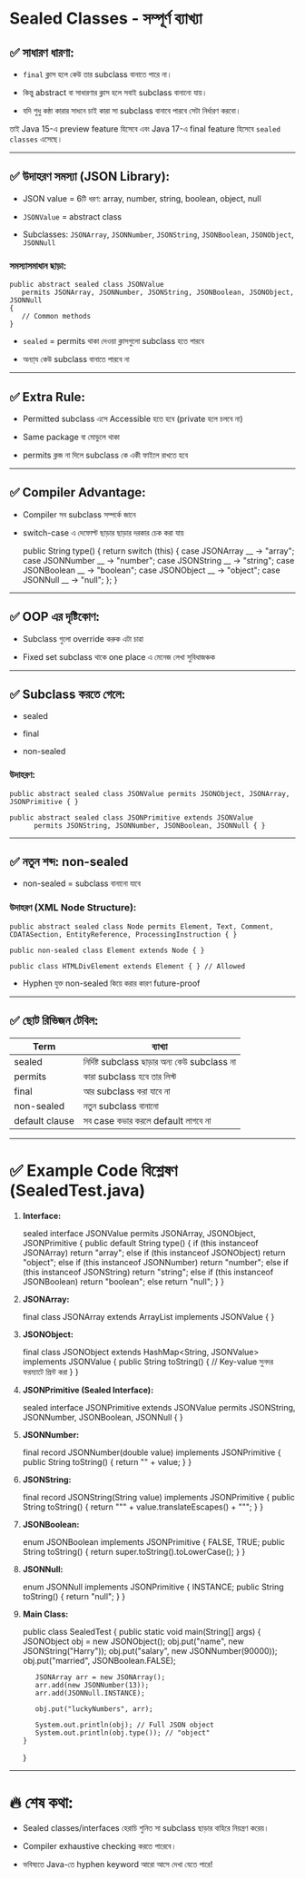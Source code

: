 Sealed Classes - সম্পূর্ণ ব্যাখ্যা
==================================

✅ সাধারণ ধারণা:
---------------

* `final` ক্লাস হলে কেউ তার subclass বানাতে পারে না।

* কিন্তু abstract বা সাধারণার ক্লাস হলে সবাই subclass বানানো যায়।

* যদি শুধু কন্ঠা কারার সাধনে চাই কারা সা subclass বানাবে পারবে সেটা নির্ধারণ করবো।

তাই Java 15-এ preview feature হিসেবে এবং Java 17-এ final feature হিসেবে `sealed classes` এসেছে।

* * *

✅ উদাহরণ সমস্যা (JSON Library):
-------------------------------

* JSON value = 6টি ধরণ: array, number, string, boolean, object, null

* `JSONValue` = abstract class

* Subclasses: `JSONArray`, `JSONNumber`, `JSONString`, `JSONBoolean`, `JSONObject`, `JSONNull`

### সমস্যাসমাধান ছাড়া:

    public abstract sealed class JSONValue
       permits JSONArray, JSONNumber, JSONString, JSONBoolean, JSONObject, JSONNull
    {
       // Common methods
    }

* `sealed` = permits থাকা দেওয়া ক্লাসগুলো subclass হতে পারবে

* অন্যা্য কেউ subclass বানাতে পারবে না

* * *

✅ Extra Rule:
-------------

* Permitted subclass এসে Accessible হতে হবে (private হলে চলবে না)

* Same package বা মোডুলে থাকা

* permits ক্লজ না দিলে subclass কে একী ফাইলে রাখতে হবে

* * *

✅ Compiler Advantage:
---------------------

* Compiler সব subclass সম্পর্কে জানে

* switch-case এ দেফোল্ট ছাড়ার ছাড়ার দরকার চেক করা যায়

    public String type()
    {
       return switch (this)
       {
          case JSONArray __ -> "array";
          case JSONNumber __ -> "number";
          case JSONString __ -> "string";
          case JSONBoolean __ -> "boolean";
          case JSONObject __ -> "object";
          case JSONNull __ -> "null";
       };
    }

* * *

✅ OOP এর দৃষ্টিকোণ:
-------------------

* Subclass গুলো override করুক এটা চাৱা

* Fixed set subclass থাকে one place এ মেনেজ লেখা সুবিধাজঞ্চক

* * *

✅ Subclass করতে গেলে:
---------------------

* sealed

* final

* non-sealed

### উদাহরণ:

    public abstract sealed class JSONValue permits JSONObject, JSONArray, JSONPrimitive { }
    
    public abstract sealed class JSONPrimitive extends JSONValue
          permits JSONString, JSONNumber, JSONBoolean, JSONNull { }

* * *

✅ নতুন শব্দ: non-sealed
-----------------------

* non-sealed = subclass বানানো যাবে

### উদাহরণ (XML Node Structure):

    public abstract sealed class Node permits Element, Text, Comment, CDATASection, EntityReference, ProcessingInstruction { }
    
    public non-sealed class Element extends Node { }
    
    public class HTMLDivElement extends Element { } // Allowed

* Hyphen যুক্ত non-sealed কিয়ে করার কারণ future-proof

* * *

✅ ছোট রিভিজন টেবিল:
-------------------

| Term           | ব্যাখ্যা                                      |
| -------------- | --------------------------------------------- |
| sealed         | নির্দিষ্ট subclass ছাড়ার অন্য কেউ subclass না |
| permits        | কারা subclass হবে তার লিস্ট                   |
| final          | আর subclass করা যাবে না                       |
| non-sealed     | নতুন subclass বানানো                          |
| default clause | সব case কভার করলে default লাগবে না            |

* * *

✅ Example Code বিশ্লেষণ (SealedTest.java)
=========================================

1. **Interface:**

    sealed interface JSONValue permits JSONArray, JSONObject, JSONPrimitive
    {
       public default String type()
       {
          if (this instanceof JSONArray) return "array";
          else if (this instanceof JSONObject) return "object";
          else if (this instanceof JSONNumber) return "number";
          else if (this instanceof JSONString) return "string";
          else if (this instanceof JSONBoolean) return "boolean";
          else return "null";
       }
    }

2. **JSONArray:**

    final class JSONArray extends ArrayList<JSONValue> implements JSONValue { }

3. **JSONObject:**

    final class JSONObject extends HashMap<String, JSONValue> implements JSONValue
    {
       public String toString()
       {
          // Key-value সুনদর ফরম্যাটে প্রিন্ট করা
       }
    }

4. **JSONPrimitive (Sealed Interface):**

    sealed interface JSONPrimitive extends JSONValue
          permits JSONString, JSONNumber, JSONBoolean, JSONNull { }

5. **JSONNumber:**

    final record JSONNumber(double value) implements JSONPrimitive
    {
       public String toString() { return "" + value; }
    }

6. **JSONString:**

    final record JSONString(String value) implements JSONPrimitive
    {
       public String toString() { return "\"" + value.translateEscapes() + "\""; }
    }

7. **JSONBoolean:**

    enum JSONBoolean implements JSONPrimitive
    {
       FALSE, TRUE;
       public String toString() { return super.toString().toLowerCase(); }
    }

8. **JSONNull:**

    enum JSONNull implements JSONPrimitive
    {
       INSTANCE;
       public String toString() { return "null"; }
    }

9. **Main Class:**

    public class SealedTest
    {
       public static void main(String[] args)
       {
          JSONObject obj = new JSONObject();
          obj.put("name", new JSONString("Harry"));
          obj.put("salary", new JSONNumber(90000));
          obj.put("married", JSONBoolean.FALSE);
    
          JSONArray arr = new JSONArray();
          arr.add(new JSONNumber(13));
          arr.add(JSONNull.INSTANCE);
    
          obj.put("luckyNumbers", arr);
    
          System.out.println(obj); // Full JSON object
          System.out.println(obj.type()); // "object"
       }
    }

* * *

🔥 শেষ কথা:
===========

* Sealed classes/interfaces হেরাচি শুনিত সা subclass ছাড়ার বাহিরে নিয়ন্ত্রণ করেয়।

* Compiler exhaustive checking করতে পারেবে।

* ভবিষ্যতে Java-তে hyphen keyword আরো আসে দেখা যেতে পারে!
